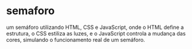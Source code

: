# semaforo
um semáforo utilizando HTML, CSS e JavaScript, onde o HTML define a estrutura, o CSS estiliza as luzes, e o JavaScript controla a mudança das cores, simulando o funcionamento real de um semáforo.

